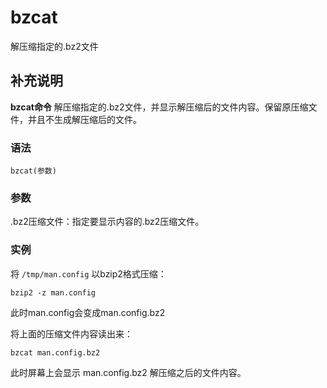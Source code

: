 #  bzcat

解压缩指定的.bz2文件

##  补充说明

**bzcat命令** 解压缩指定的.bz2文件，并显示解压缩后的文件内容。保留原压缩文件，并且不生成解压缩后的文件。

###  语法

    
    
    bzcat(参数)
    

###  参数

.bz2压缩文件：指定要显示内容的.bz2压缩文件。

###  实例

将 ` /tmp/man.config ` 以bzip2格式压缩：

    
    
    bzip2 -z man.config
    

此时man.config会变成man.config.bz2

将上面的压缩文件内容读出来：

    
    
    bzcat man.config.bz2
    

此时屏幕上会显示 man.config.bz2 解压缩之后的文件内容。

